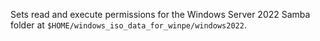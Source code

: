Sets read and execute permissions for the Windows Server 2022 Samba folder at `$HOME/windows_iso_data_for_winpe/windows2022`. 
